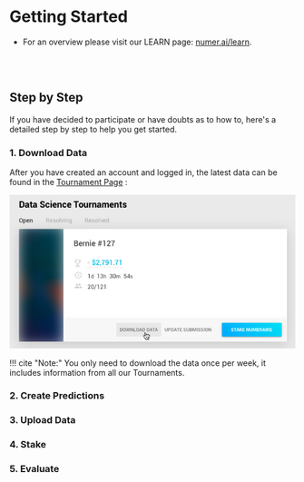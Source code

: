 # Getting Started

- For an overview please visit our LEARN page: [numer.ai/learn](https://numer.ai/learn).
<br/>
<br/>

## Step by Step

If you have decided to participate or have doubts as to how to, here's a detailed step by step to help you get started.


### 1. Download Data

After you have created an account and logged in, the latest data can be found in the [Tournament Page](https://numer.ai/rounds) :  

![downloadData](../img/downloadData.jpg)


!!! cite "Note:"
    You only need to download the data once per week, it includes information from all our Tournaments.


### 2. Create Predictions
### 3. Upload Data
### 4. Stake
### 5. Evaluate

